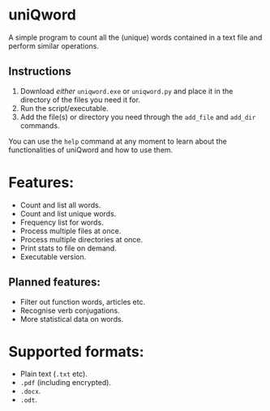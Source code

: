# uniQword
A simple program to count all the (unique) words contained in a text file and perform similar operations.

## Instructions
1. Download *either* `uniqword.exe` or `uniqword.py` and place it in the directory of the files you need it for.
2. Run the script/executable.
3. Add the file(s) or directory you need through the `add_file` and `add_dir` commands.

You can use the `help` command at any moment to learn about the functionalities of uniQword and how to use them. 

# Features:
- Count and list all words.
- Count and list unique words.
- Frequency list for words.
- Process multiple files at once.
- Process multiple directories at once.
- Print stats to file on demand.
- Executable version.

## Planned features:
- Filter out function words, articles etc.
- Recognise verb conjugations.
- More statistical data on words.

# Supported formats:
- Plain text (`.txt` etc).
- `.pdf` (including encrypted).
- `.docx`.
- `.odt`.